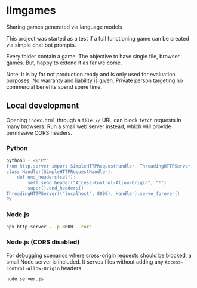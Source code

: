 # llmgames
Sharing games generated via language models 

This project was started as a test if a full functioning game can be created via simple chat bot prompts. 

Every folder contain a game. The objective to have single file, browser games. But, happy to extend it as far we come.

Note: It is by far not production ready and is only used for evaluation purposes. No warranty and liability is given. Private person targeting no commercial benefits spend spere time.

## Local development

Opening `index.html` through a `file://` URL can block `fetch` requests in many browsers. Run a small web server instead, which will provide permissive CORS headers.

### Python

```sh
python3 - <<'PY'
from http.server import SimpleHTTPRequestHandler, ThreadingHTTPServer
class Handler(SimpleHTTPRequestHandler):
    def end_headers(self):
        self.send_header("Access-Control-Allow-Origin", "*")
        super().end_headers()
ThreadingHTTPServer(("localhost", 8000), Handler).serve_forever()
PY
```

### Node.js

```sh
npx http-server . -p 8000 --cors
```

### Node.js (CORS disabled)

For debugging scenarios where cross-origin requests should be blocked, a small
Node server is included. It serves files without adding any
`Access-Control-Allow-Origin` headers.

```sh
node server.js
```
